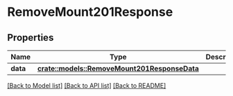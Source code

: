 # RemoveMount201Response

## Properties

Name | Type | Description | Notes
------------ | ------------- | ------------- | -------------
**data** | [**crate::models::RemoveMount201ResponseData**](Remove_Mount_201_Response_data.md) |  | 

[[Back to Model list]](../README.md#documentation-for-models) [[Back to API list]](../README.md#documentation-for-api-endpoints) [[Back to README]](../README.md)


